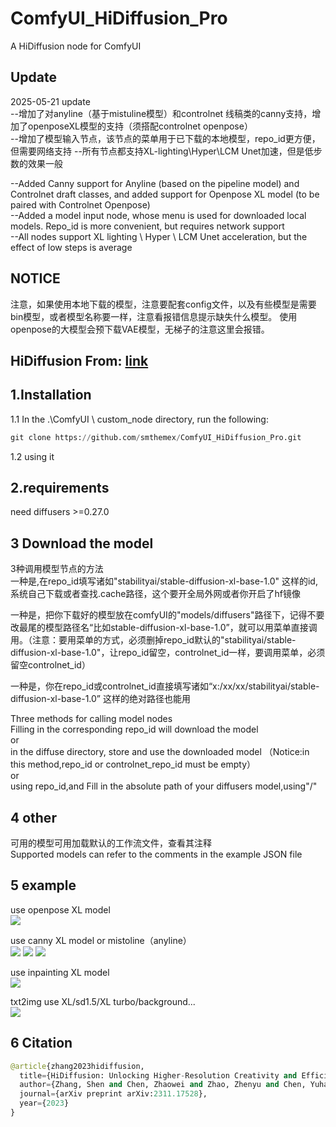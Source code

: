 # ComfyUI_HiDiffusion_Pro
A  HiDiffusion node for ComfyUI

Update
-----
2025-05-21 update   
--增加了对anyline（基于mistuline模型）和controlnet 线稿类的canny支持，增加了openposeXL模型的支持（须搭配controlnet openpose）   
--增加了模型输入节点，该节点的菜单用于已下载的本地模型，repo_id更方便，但需要网络支持
--所有节点都支持XL-lighting\Hyper\LCM Unet加速，但是低步数的效果一般

--Added Canny support for Anyline (based on the pipeline model) and Controlnet draft classes, and added support for Openpose XL model (to be paired with Controlnet Openpose)   
--Added a model input node, whose menu is used for downloaded local models. Repo_id is more convenient, but requires network support   
--All nodes support XL lighting \ Hyper \ LCM Unet acceleration, but the effect of low steps is average   


NOTICE
----
注意，如果使用本地下载的模型，注意要配套config文件，以及有些模型是需要bin模型，或者模型名称要一样，注意看报错信息提示缺失什么模型。  使用openpose的大模型会预下载VAE模型，无梯子的注意这里会报错。  

HiDiffusion  From: [link](https://github.com/megvii-research/HiDiffusion)  
----

1.Installation
-----
  1.1 In the .\ComfyUI \ custom_node directory, run the following:   
  
  ``` python 
  git clone https://github.com/smthemex/ComfyUI_HiDiffusion_Pro.git   
  ```
  1.2 using it
  
2.requirements  
----
need diffusers >=0.27.0


3 Download the model 
----
  3种调用模型节点的方法   
  一种是,在repo_id填写诸如"stabilityai/stable-diffusion-xl-base-1.0" 这样的id,系统自己下载或者查找.cache路径，这个要开全局外网或者你开启了hf镜像  
  
  一种是，把你下载好的模型放在comfyUI的"models/diffusers"路径下，记得不要改最尾的模型路径名“比如stable-diffusion-xl-base-1.0”，就可以用菜单直接调用。（注意：要用菜单的方式，必须删掉repo_id默认的"stabilityai/stable-diffusion-xl-base-1.0"，让repo_id留空，controlnet_id一样，要调用菜单，必须留空controlnet_id） 
  
  一种是，你在repo_id或controlnet_id直接填写诸如“x:/xx/xx/stabilityai/stable-diffusion-xl-base-1.0” 这样的绝对路径也能用
  
  Three methods for calling model nodes   
  Filling in the corresponding repo_id will download the model   
  or   
  in the diffuse directory, store and use the downloaded model  （Notice:in this method,repo_id or controlnet_repo_id must be empty）  
  or  
  using repo_id,and Fill in the absolute path of your diffusers model,using"/"   

4 other
----
可用的模型可用加载默认的工作流文件，查看其注释  
Supported models can refer to the comments in the example JSON file  

5 example
-----
use openpose XL model    
![](https://github.com/smthemex/ComfyUI_HiDiffusion_Pro/blob/main/example/openposeXL.png)


use canny XL model or mistoline（anyline）   
![](https://github.com/smthemex/ComfyUI_HiDiffusion_Pro/blob/main/example/example%20anyline.png)
![](https://github.com/smthemex/ComfyUI_HiDiffusion_Pro/blob/main/example/example%20artline.png)
![](https://github.com/smthemex/ComfyUI_HiDiffusion_Pro/blob/main/example/example%20canny.png)


use inpainting XL model  
![](https://github.com/smthemex/ComfyUI_HiDiffusion_Pro/blob/main/example/inpainting.png)

txt2img  use XL/sd1.5/XL turbo/background...   
![](https://github.com/smthemex/ComfyUI_HiDiffusion_Pro/blob/main/example/txt2img.png)
 

6 Citation
------

``` python  
@article{zhang2023hidiffusion,
  title={HiDiffusion: Unlocking Higher-Resolution Creativity and Efficiency in Pretrained Diffusion Models},
  author={Zhang, Shen and Chen, Zhaowei and Zhao, Zhenyu and Chen, Yuhao and Tang, Yao and Liang, Jiajun},
  journal={arXiv preprint arXiv:2311.17528},
  year={2023}
}
